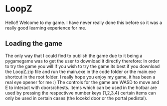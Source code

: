 # LoopZ
Hello!! Welcome to my game.
I have never really done this before so it was a really good learning experience for me.

## Loading the game 
The only way that I could find to publish the game due to it being a pygamegame was to get the user to download it directly therefore:
In order to try the game you will
If you wish to try the game its best if you download the LoopZ.zip file and run the main.exe in the code folder or the main.exe shortcut in the root folder.
I really hope you enjoy my game, it has been a real eye opener for me :)
The controls for the game are WASD to move and E to interact with doors/chests. Items which can be used in the hotbar are used by pressing the respectivve number keys (1,2,3,4) certain items can only be used in certain cases (the locekd door or the portal pedistal).
